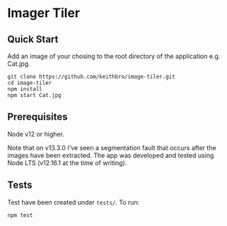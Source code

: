 # Imager Tiler

## Quick Start

Add an image of your chosing to the root directory of the application e.g. Cat.jpg.

````
git clone https://github.com/keithbro/image-tiler.git
cd image-tiler
npm install
npm start Cat.jpg
````

## Prerequisites

Node v12 or higher.

Note that on v13.3.0 I've seen a segmentation fault that occurs after the images
have been extracted. The app was developed and tested using Node LTS (v12.16.1
at the time of writing).

## Tests

Test have been created under `tests/`. To run:

````
npm test
````
